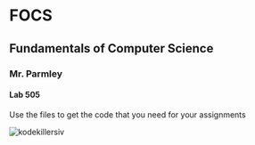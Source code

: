 # FOCS
<h2>Fundamentals of Computer Science</h2>
<h3>Mr. Parmley</h3>
<h4>Lab 505</h4>
<p>Use the files to get the code that you need for your assignments</p>

![kodekillersiv](https://user-images.githubusercontent.com/15694215/37207968-18e68e14-2365-11e8-9554-bd755d80eb9b.jpg)
